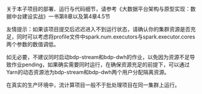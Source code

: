 关于本子项目的部署、运行与代码细节，请参考《大数据平台架构与原型实现：数据中台建设实战》一书第8章以及第4章4.5节

友情提示：如果该项目提交后迟迟进入不到运行状态，请确认你的集群资源是否充足，同时可以考虑将profile文件中spark.num.executors与spark.executor.cores两个参数的数值调低。

如无必要，不建议同时启动bdp-stream和bdp-dwh的作业，以免因为资源不足导致作业pending，如果确实需要同时运行，在确保资源充足的前提下，可以通过Yarn的动态资源池为bdp-stream和bdp-dwh两个用户分配隔离资源。

在真实的生产环境中，流计算项目一般不于批处理项目在同一集群上运行。
